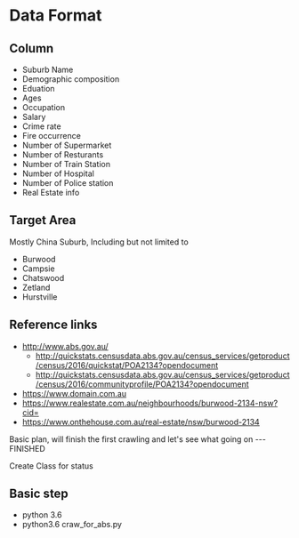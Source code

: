 # Data Format

## Column

- Suburb Name
- Demographic composition
- Eduation
- Ages
- Occupation
- Salary
- Crime rate
- Fire occurrence
- Number of Supermarket
- Number of Resturants
- Number of Train Station
- Number of Hospital
- Number of Police station
- Real Estate info

## Target Area
Mostly China Suburb, Including but not limited to
- Burwood
- Campsie
- Chatswood
- Zetland
- Hurstville

## Reference links
- http://www.abs.gov.au/
    - http://quickstats.censusdata.abs.gov.au/census_services/getproduct/census/2016/quickstat/POA2134?opendocument
    - http://quickstats.censusdata.abs.gov.au/census_services/getproduct/census/2016/communityprofile/POA2134?opendocument
- https://www.domain.com.au
- https://www.realestate.com.au/neighbourhoods/burwood-2134-nsw?cid=
- https://www.onthehouse.com.au/real-estate/nsw/burwood-2134

Basic plan, will finish the first crawling and let's see what going on --- FINISHED

Create Class for status

## Basic step

- python 3.6
- python3.6 craw_for_abs.py
